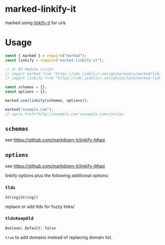 # marked-linkify-it
marked using [linkify-it](https://github.com/markdown-it/linkify-it) for urls

# Usage

```js
const { marked } = require("marked");
const linkify = require("marked-linkify-it");

// or ES Module script
// import marked from "https://cdn.jsdelivr.net/gh/markedjs/marked/lib/marked.esm.js";
// import linkify from "https://cdn.jsdelivr.net/gh/UziTech/marked-linkify-it/lib/marked-linkify-it.esm.js";

const schemas = {};
const options = {};

marked.use(linkify(schemas, options));

marked("example.com");
// <p><a href="http://example.com">example.com</a></p>
```

## `schemas`

see https://github.com/markdown-it/linkify-it#api

## `options`

see https://github.com/markdown-it/linkify-it#api

linkify options plus the following additional options:

### `tlds`

`String|String[]`

replace or add tlds for fuzzy links/

### `tldsKeepOld`

`Boolean; Default: false`

`true` to add domains instead of replacing domain list.
